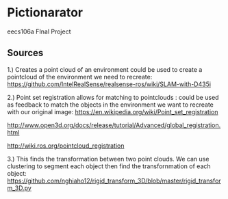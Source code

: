 # Pictionarator
eecs106a FInal Project

## Sources
1.) Creates a point cloud of an environment could be used to create a pointcloud of the environment we need to recreate: https://github.com/IntelRealSense/realsense-ros/wiki/SLAM-with-D435i

2.) Point set registration allows for matching to pointclouds : could be used as feedback to match the objects in the environment we want to recreate with our original image:
https://en.wikipedia.org/wiki/Point_set_registration 

http://www.open3d.org/docs/release/tutorial/Advanced/global_registration.html

http://wiki.ros.org/pointcloud_registration

3.) This finds the transformation between two point clouds. We can use clustering to segment each object then find the transfornmation of each object:
https://github.com/nghiaho12/rigid_transform_3D/blob/master/rigid_transform_3D.py
